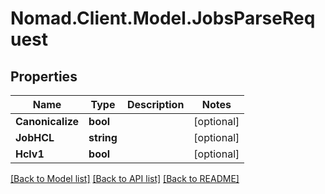 # Nomad.Client.Model.JobsParseRequest

## Properties

Name | Type | Description | Notes
------------ | ------------- | ------------- | -------------
**Canonicalize** | **bool** |  | [optional] 
**JobHCL** | **string** |  | [optional] 
**Hclv1** | **bool** |  | [optional] 

[[Back to Model list]](../README.md#documentation-for-models) [[Back to API list]](../README.md#documentation-for-api-endpoints) [[Back to README]](../README.md)

